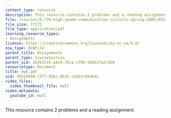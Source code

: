 ```yaml
---
content_type: resource
description: This resource contains 2 problems and a reading assignment.
file: /courses/6-776-high-speed-communication-circuits-spring-2005/4551b89013ff93bc8b35c4283c98464c_hw6.pdf
file_size: 77172
file_type: application/pdf
learning_resource_types:
- Assignments
license: https://creativecommons.org/licenses/by-nc-sa/4.0/
ocw_type: OCWFile
parent_title: Assignments
parent_type: CourseSection
parent_uid: 2b363215-a4c8-76ca-c79b-59d21fe2c5b8
resourcetype: Document
title: hw6.pdf
uid: 4551b890-13ff-93bc-8b35-c4283c98464c
video_files:
  video_thumbnail_file: null
video_metadata:
  youtube_id: null
---
```

This resource contains 2 problems and a reading assignment.